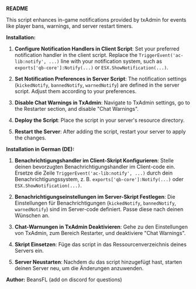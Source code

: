 **README**

This script enhances in-game notifications provided by txAdmin for events like player bans, warnings, and server restart timers.

**Installation:**

1. **Configure Notification Handlers in Client Script**: Set your preferred notification handler in the client script. Replace the `TriggerEvent('ac-lib:notify', ...)` line with your notification system, such as `exports['qb-core']:Notify(...)` or `ESX.ShowNotification(...)`.

2. **Set Notification Preferences in Server Script**: The notification settings (`kickedNotify`, `bannedNotify`, `warnedNotify`) are defined in the server script. Adjust them according to your preferences.

3. **Disable Chat Warnings in TxAdmin**: Navigate to TxAdmin settings, go to the Restarter section, and disable "Chat Warnings".

4. **Deploy the Script**: Place the script in your server's resource directory.

5. **Restart the Server**: After adding the script, restart your server to apply the changes.

**Installation in German (DE):**

1. **Benachrichtigungshandler im Client-Skript Konfigurieren**: Stelle deinen bevorzugten Benachrichtigungshandler im Client-code ein. Ersetze die Zeile `TriggerEvent('ac-lib:notify', ...)` durch dein Benachrichtigungssystem, z. B. `exports['qb-core']:Notify(...)` oder `ESX.ShowNotification(...)`.

2. **Benachrichtigungseinstellungen im Server-Skript Festlegen**: Die Einstellungen für Benachrichtigungen (`kickedNotify`, `bannedNotify`, `warnedNotify`) sind im Server-code definiert. Passe diese nach deinen Wünschen an.

3. **Chat-Warnungen in TxAdmin Deaktivieren**: Gehe zu den Einstellungen von TxAdmin, zum Bereich Restarter, und deaktiviere "Chat Warnings".

4. **Skript Einsetzen**: Füge  das script in das Ressourcenverzeichnis deines Servers ein.

5. **Server Neustarten**: Nachdem du das script hinzugefügt hast, starten deinen Server neu, um die Änderungen anzuwenden.

**Author:** BeansFL (add on discord for questions)
